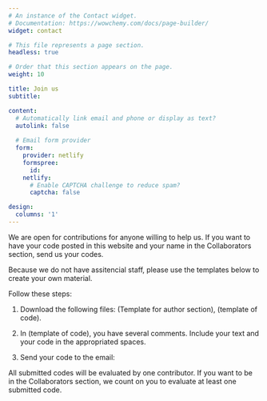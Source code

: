 ```yaml
---
# An instance of the Contact widget.
# Documentation: https://wowchemy.com/docs/page-builder/
widget: contact

# This file represents a page section.
headless: true

# Order that this section appears on the page.
weight: 10

title: Join us
subtitle:

content:
  # Automatically link email and phone or display as text?
  autolink: false
  
  # Email form provider
  form:
    provider: netlify
    formspree:
      id:
    netlify:
      # Enable CAPTCHA challenge to reduce spam?
      captcha: false

design:
  columns: '1'
---
```


We are open for contributions for anyone willing to help us. If you want to have your code posted in this website and your name in the Collaborators section, send us your codes.

Because we do not have assitencial staff, please use the templates below to create your own material. 


Follow these steps:

1) Download the following files: (Template for author section), (template of code).

2) In (template of code), you have several comments. Include your text and your code in the appropriated spaces.

3) Send your code to the email: 


All submitted codes will be evaluated by one contributor. If you want to be in the Collaborators section, we count on you to evaluate at least one submitted code. 
